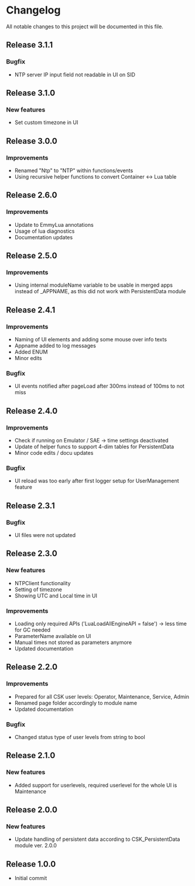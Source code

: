# Changelog
All notable changes to this project will be documented in this file.

## Release 3.1.1

### Bugfix
- NTP server IP input field not readable in UI on SID

## Release 3.1.0

### New features
- Set custom timezone in UI

## Release 3.0.0

### Improvements
- Renamed "Ntp" to "NTP" within functions/events
- Using recursive helper functions to convert Container <-> Lua table

## Release 2.6.0

### Improvements
- Update to EmmyLua annotations
- Usage of lua diagnostics
- Documentation updates

## Release 2.5.0

### Improvements
- Using internal moduleName variable to be usable in merged apps instead of _APPNAME, as this did not work with PersistentData module 

## Release 2.4.1

### Improvements
- Naming of UI elements and adding some mouse over info texts
- Appname added to log messages
- Added ENUM
- Minor edits

### Bugfix
- UI events notified after pageLoad after 300ms instead of 100ms to not miss

## Release 2.4.0

### Improvements
- Check if running on Emulator / SAE -> time settings deactivated
- Update of helper funcs to support 4-dim tables for PersistentData
- Minor code edits / docu updates

### Bugfix
- UI reload was too early after first logger setup for UserManagement feature

## Release 2.3.1

### Bugfix
- UI files were not updated

## Release 2.3.0

### New features
- NTPClient functionality
- Setting of timezone
- Showing UTC and Local time in UI

### Improvements
- Loading only required APIs ('LuaLoadAllEngineAPI = false') -> less time for GC needed
- ParameterName available on UI
- Manual times not stored as parameters anymore
- Updated documentation

## Release 2.2.0

### Improvements
- Prepared for all CSK user levels: Operator, Maintenance, Service, Admin
- Renamed page folder accordingly to module name
- Updated documentation

### Bugfix
- Changed status type of user levels from string to bool

## Release 2.1.0

### New features
- Added support for userlevels, required userlevel for the whole UI is Maintenance

## Release 2.0.0

### New features
- Update handling of persistent data according to CSK_PersistentData module ver. 2.0.0

## Release 1.0.0
- Initial commit